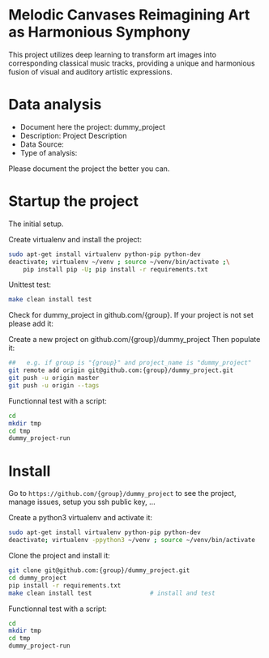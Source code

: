# Melodic Canvases Reimagining Art as Harmonious Symphony
This project utilizes deep learning to transform art images into corresponding classical music tracks, providing a unique and harmonious fusion of visual and auditory artistic expressions.

# Data analysis
- Document here the project: dummy_project
- Description: Project Description
- Data Source:
- Type of analysis:

Please document the project the better you can.

# Startup the project

The initial setup.

Create virtualenv and install the project:
```bash
sudo apt-get install virtualenv python-pip python-dev
deactivate; virtualenv ~/venv ; source ~/venv/bin/activate ;\
    pip install pip -U; pip install -r requirements.txt
```

Unittest test:
```bash
make clean install test
```

Check for dummy_project in github.com/{group}. If your project is not set please add it:

Create a new project on github.com/{group}/dummy_project
Then populate it:

```bash
##   e.g. if group is "{group}" and project_name is "dummy_project"
git remote add origin git@github.com:{group}/dummy_project.git
git push -u origin master
git push -u origin --tags
```

Functionnal test with a script:

```bash
cd
mkdir tmp
cd tmp
dummy_project-run
```

# Install

Go to `https://github.com/{group}/dummy_project` to see the project, manage issues,
setup you ssh public key, ...

Create a python3 virtualenv and activate it:

```bash
sudo apt-get install virtualenv python-pip python-dev
deactivate; virtualenv -ppython3 ~/venv ; source ~/venv/bin/activate
```

Clone the project and install it:

```bash
git clone git@github.com:{group}/dummy_project.git
cd dummy_project
pip install -r requirements.txt
make clean install test                # install and test
```
Functionnal test with a script:

```bash
cd
mkdir tmp
cd tmp
dummy_project-run
```
